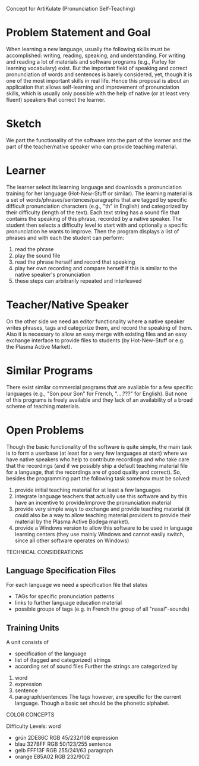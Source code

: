 <!--
    Copyright 2013-2019  Andreas Cord-Landwehr <cordlandwehr@kde.org>
    SPDX-License-Identifier: CC-BY-SA-4.0
-->

Concept for ArtiKulate (Pronunciation Self-Teaching)

Problem Statement and Goal
==========================
When learning a new language, usually the following skills must be accomplished: writing, reading, speaking, and understanding. For writing and reading a lot of materials and software programs (e.g., Parley for learning vocabulary) exist. But the important field of speaking and correct pronunciation of words and sentences is barely considered, yet, though it is one of the most important skills in real life. Hence this proposal is about an application that allows self-learning and improvement of pronunciation skills, which is usually only possible with the help of native (or at least very fluent) speakers that correct the learner.

Sketch
======
We part the functionality of the software into the part of the learner and the part of the teacher/native speaker who can provide teaching material.

Learner
=======
The learner select its learning language and downloads a pronunciation training for her language (Hot-New-Stuff or similar). The learning material is a set of words/phrases/sentences/paragraphs that are tagged by specific difficult pronunciation characters (e.g., "th" in English) and categorized by their difficulty (length of the text). Each text string has a sound file that contains the speaking of this phrase, recorded by a native speaker. The student then selects a difficulty level to start with and optionally a specific pronunciation he wants to improve. Then the program displays a list of phrases and with each the student can perform:
1. read the phrase
2. play the sound file
3. read the phrase herself and record that speaking
4. play her own recording and compare herself if this is similar to the native speaker's pronunciation
5. these steps can arbitrarily repeated and interleaved

Teacher/Native Speaker
======================
On the other side we need an editor functionality where a native speaker writes phrases, tags and categorize them, and record the speaking of them. Also it is necessary to allow an easy merge with existing files and an easy exchange interface to provide files to students (by Hot-New-Stuff or e.g. the Plasma Active Market).

Similar Programs
================
There exist similar commercial programs that are available for a few specific languages (e.g., "Son pour Son" for French, "....???" for English). But none of this programs is freely available and they lack of an availability of a broad scheme of teaching materials.

Open Problems
=============
Though the basic functionality of the software is quite simple, the main task is to form a userbase (at least for a very few languages at start) where we have native speakers who help to contribute recordings and who take care that the recordings (and if we possibly ship a default teaching material file for a language, that the recordings are of good quality and correct). So, besides the programming part the following task somehow must be solved:
1. provide initial teaching material for at least a few languages
2. integrate language teachers that actually use this software and by this have an incentive to provide/improve the pronunciation material
3. provide very simple ways to exchange and provide teaching material (it could also be a way to allow teaching material providers to provide their material by the Plasma Active Bodega market).
4. provide a Windows version to allow this software to be used in language learning centers (they use mainly Windows and cannot easily switch, since all other software operates on Windows)


TECHNICAL CONSIDERATIONS

Language Specification Files
----------------------------
For each language we need a specification file that states
  - TAGs for specific pronunciation patterns
  - links to further language education material
  - possible groups of tags (e.g. in French the group of all "nasal"-sounds)

Training Units
--------------
A unit consists of
  - specification of the language
  - list of (tagged and categorized) strings
  - according set of sound files
Further the strings are categorized by
  1. word
  2. expression
  3. sentence
  4. paragraph/sentences
The tags however, are specific for the current language. Though a basic set should be the phonetic alphabet.


COLOR CONCEPTS

Difficulty Levels:
word
- grün
  2DE86C
  RGB 45/232/108
expression
- blau
  327BFF
  RGB 50/123/255
sentence
- gelb
  FFF13F
  RGB 255/241/63
paragraph
- orange
  E85A02
  RGB 232/90/2
